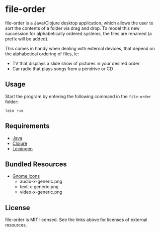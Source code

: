 # file-order

file-order is a Java/Clojure desktop application, 
which allows the user to sort the contents of a folder via drag and drop.
To model this new succession for alphabetically ordered systems, 
the files are renamed (a prefix will be added).

This comes in handy when dealing with external devices, 
that depend on the alphabetical ordering of files, ie:

* TV that displays a slide show of pictures in your desired order
* Car radio that plays songs from a pendrive or CD

## Usage

Start the program by entering the following command in the `file-order` folder:

```
lein run
```

## Requirements

* [Java](http://www.oracle.com/technetwork/java)
* [Clojure](http://clojure.org/)
* [Leiningen](http://leiningen.org/)

## Bundled Resources

* [Gnome Icons](http://www.gnome.org/)
  * audio-x-generic.png
  * text-x-generic.png
  * video-x-generic.png

## License

file-order is MIT licensed. 
See the links above for licenses of external resources.
